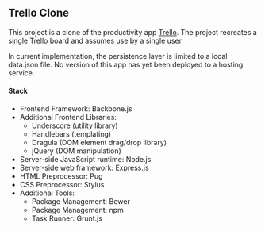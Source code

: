 ## Trello Clone

This project is a clone of the productivity app [Trello](https://trello.com/). The project recreates a single Trello board and assumes use by a single user.

In current implementation, the persistence layer is limited to a local data.json file. No version of this app has yet been deployed to a hosting service.

#### Stack

- Frontend Framework: Backbone.js
- Additional Frontend Libraries:
  - Underscore (utility library)
  - Handlebars (templating)
  - Dragula (DOM element drag/drop library)
  - jQuery (DOM manipulation)
- Server-side JavaScript runtime: Node.js
- Server-side web framework: Express.js
- HTML Preprocessor: Pug
- CSS Preprocessor: Stylus
- Additional Tools:
  - Package Management: Bower
  - Package Management: npm
  - Task Runner: Grunt.js
